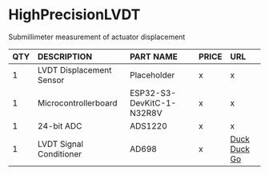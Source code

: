 # HighPrecisionLVDT
Submillimeter measurement of actuator displacement

|QTY|	DESCRIPTION	|PART NAME| PRICE | URL | 
| :---   | :---   | :---   | :---   | :---   |
|1|	LVDT Displacement Sensor |	Placeholder | x |	x |
|1|	Microcontrollerboard |	ESP32-S3-DevKitC-1-N32R8V | x |	x |
|1|	24-bit ADC | ADS1220  | x |	x |
|1|	LVDT Signal Conditioner | AD698  | x  |	[Duck Duck Go](https://duckduckgo.com) |
